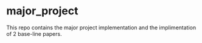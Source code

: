 # major_project
This repo contains the major project implementation and the implimentation of 2 base-line papers.
